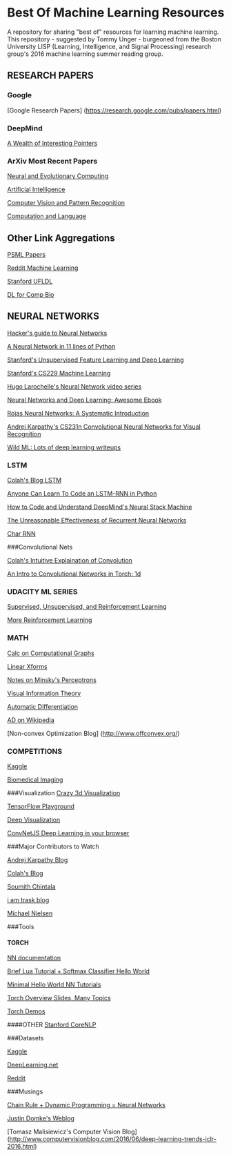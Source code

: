 # Best Of Machine Learning Resources
A repository for sharing "best of" resources for learning machine learning. This repository - suggested by Tommy Unger - burgeoned from the Boston University LISP (Learning, Intelligence, and Signal Processing) research group's 2016 machine learning summer reading group.

## RESEARCH PAPERS

### Google
[Google Research Papers] (https://research.google.com/pubs/papers.html)

### DeepMind
[A Wealth of Interesting Pointers](https://deepmind.com/publications.html)

### ArXiv Most Recent Papers

[Neural and Evolutionary Computing](http://arxiv.org/list/cs.NE/recent)

[Artificial Intelligence](http://arxiv.org/list/cs.AI/recent)

[Computer Vision and Pattern Recognition](http://arxiv.org/list/cs.CV/recent)

[Computation and Language](http://arxiv.org/list/cs.CL/recent)

## Other Link Aggregations

[PSML Papers](https://github.com/PSML/papers)

[Reddit Machine Learning](https://www.reddit.com/r/MachineLearning/wiki/index)

[Stanford UFLDL](http://deeplearning.stanford.edu/wiki/index.php/UFLDL_Recommended_Readings)

[DL for Comp Bio](https://github.com/pimentel/deep_learning_papers)

## NEURAL NETWORKS

[Hacker's guide to Neural Networks](http://karpathy.github.io/neuralnets/)

[A Neural Network in 11 lines of Python](https://iamtrask.github.io//2015/07/12/basic-python-network/)

[Stanford's Unsupervised Feature Learning and Deep Learning](http://deeplearning.stanford.edu/wiki/index.php/UFLDL_Tutorial)

[Stanford's CS229 Machine Learning](http://cs229.stanford.edu/materials.html)

[Hugo Larochelle's Neural Network video series](https://www.youtube.com/playlist?list=PL6Xpj9I5qXYEcOhn7TqghAJ6NAPrNmUBH)

[Neural Networks and Deep Learning: Awesome Ebook](http://neuralnetworksanddeeplearning.com/index.html)

[Rojas Neural Networks: A Systematic Introduction](https://page.mi.fu-berlin.de/rojas/neural/neuron.pdf)

[Andrej Karpathy's CS231n Convolutional Neural Networks for Visual Recognition](http://cs231n.github.io/assignments2016/assignment1/)

[Wild ML: Lots of deep learning writeups](http://www.wildml.com/)

### LSTM

[Colah's Blog LSTM](http://colah.github.io/posts/2015-08-Understanding-LSTMs/)

[Anyone Can Learn To Code an LSTM-RNN in Python](https://iamtrask.github.io//2015/11/15/anyone-can-code-lstm/)

[How to Code and Understand DeepMind's Neural Stack Machine](https://iamtrask.github.io//2016/02/25/deepminds-neural-stack-machine/)

[The Unreasonable Effectiveness of Recurrent Neural Networks](http://karpathy.github.io/2015/05/21/rnn-effectiveness/)

[Char RNN](https://github.com/karpathy/char-rnn)

###Convolutional Nets

[Colah's Intuitive Explaination of Convolution](http://colah.github.io/posts/2014-07-Understanding-Convolutions/)

[An Intro to Convolutional Networks in Torch: 1d](http://supercomputingblog.com/machinelearning/an-intro-to-convolutional-networks-in-torch/)

### UDACITY ML SERIES

[Supervised, Unsupervised, and Reinforcement Learning](https://www.udacity.com/course/machine-learning--ud262)

[More Reinforcement Learning](https://www.udacity.com/course/reinforcement-learning--ud600)

### MATH

[Calc on Computational Graphs](http://colah.github.io/posts/2015-08-Backprop/)

[Linear Xforms](http://linear.ups.edu/html/section-LT.html)

[Notes on Minsky's Perceptrons](http://www.cacs.louisiana.edu/~maida/Classes/csce588/chapter6_supervisedLearning_weekOfMar30.pdf)

[Visual Information Theory](http://colah.github.io/posts/2015-09-Visual-Information/)

[Automatic Differentiation](http://alexey.radul.name/ideas/2013/introduction-to-automatic-differentiation/#ad-tool-space)

[AD on Wikipedia](https://en.wikipedia.org/wiki/Automatic_differentiation)

[Non-convex Optimization Blog] (http://www.offconvex.org/)

### COMPETITIONS

[Kaggle](https://www.kaggle.com/)

[Biomedical Imaging](http://grand-challenge.org/All_Challenges/)

###Visualization
[Crazy 3d Visualization](http://www.robertsdionne.com/bouncingball/)

[TensorFlow Playground](http://playground.tensorflow.org/)

[Deep Visualization](http://yosinski.com/deepvis)

[ConvNetJS Deep Learning in your browser](http://cs.stanford.edu/people/karpathy/convnetjs/)

###Major Contributors to Watch

[Andrej Karpathy Blog](http://karpathy.github.io/)

[Colah's Blog](http://colah.github.io/)

[Soumith Chintala](https://github.com/soumith)

[i am trask blog](https://iamtrask.github.io/)

[Michael Nielsen](http://michaelnielsen.org/)

###Tools
#### TORCH
[NN documentation](https://github.com/torch/nn/tree/master/doc)

[Brief Lua Tutorial + Softmax Classifier Hello World](http://mdtux89.github.io/2015/12/11/torch-tutorial.html)

[Minimal Hello World NN Tutorials](https://github.com/rudrapoudel/hello_ml)

[Torch Overview Slides, Many Topics](https://github.com/nicholas-leonard/slides/blob/master/torch7.md)

[Torch Demos](https://github.com/torch/demos)

####OTHER
[Stanford CoreNLP](http://stanfordnlp.github.io/CoreNLP/index.html)

###Datasets

[Kaggle](https://www.kaggle.com/datasets)

[DeepLearning.net](http://deeplearning.net/datasets/)

[Reddit](https://www.reddit.com/r/datasets)

###Musings

[Chain Rule + Dynamic Programming = Neural Networks](http://blog.ezyang.com/2011/05/neural-networks/)

[Justin Domke's Weblog](https://justindomke.wordpress.com/)

[Tomasz Malisiewicz's Computer Vision Blog] (http://www.computervisionblog.com/2016/06/deep-learning-trends-iclr-2016.html)
